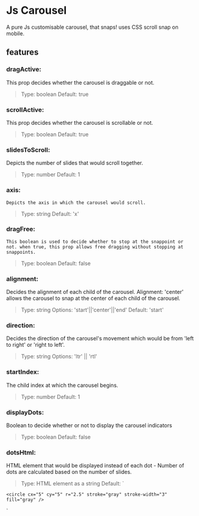 # Js Carousel

A pure Js customisable carousel, that snaps! uses CSS scroll snap on mobile.

## features

### dragActive:

This prop decides whether the carousel is draggable or not.

> Type: boolean Default: true

### scrollActive:

This prop decides whether the carousel is scrollable or not.

> Type: boolean Default: true

### slidesToScroll:

Depicts the number of slides that would scroll together.

> Type: number Default: 1

### axis:

    Depicts the axis in which the carousel would scroll.

> Type: string Default: 'x'

### dragFree:

    This boolean is used to decide whether to stop at the snappoint or not. when true, this prop allows free dragging without stopping at snappoints.

> Type: boolean Default: false

### alignment:

Decides the alignment of each child of the carousel. Alignment: 'center' allows
the carousel to snap at the center of each child of the carousel.

> Type: string Options: 'start'||'center'||'end' Default: 'start'

### direction:

Decides the direction of the carousel's movement which would be from 'left to
right' or 'right to left'.

> Type: string Options: 'ltr' || 'rtl'

### startIndex:

The child index at which the carousel begins.

> Type: number Default: 1

### displayDots:

Boolean to decide whether or not to display the carousel indicators

> Type: boolean Default: false

### dotsHtml:

HTML element that would be displayed instead of each dot - Number of dots are
calculated based on the number of slides.

> Type: HTML element as a string Default:
> `<svg height="12" width="12" class="dots">

    <circle cx="5" cy="5" r="2.5" stroke="gray" stroke-width="3" fill="gray" />

</svg>`
